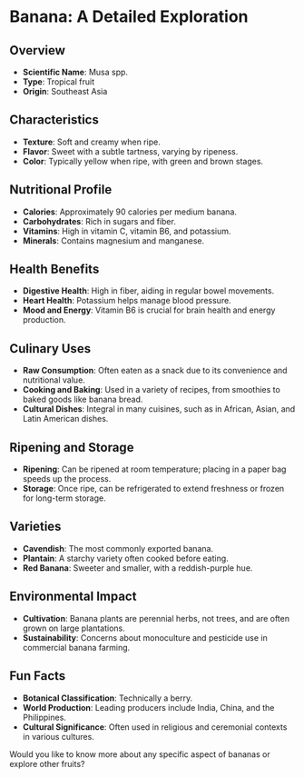 # Banana: A Detailed Exploration

## Overview
- **Scientific Name**: Musa spp.
- **Type**: Tropical fruit
- **Origin**: Southeast Asia

## Characteristics
- **Texture**: Soft and creamy when ripe.
- **Flavor**: Sweet with a subtle tartness, varying by ripeness.
- **Color**: Typically yellow when ripe, with green and brown stages.

## Nutritional Profile
- **Calories**: Approximately 90 calories per medium banana.
- **Carbohydrates**: Rich in sugars and fiber.
- **Vitamins**: High in vitamin C, vitamin B6, and potassium.
- **Minerals**: Contains magnesium and manganese.

## Health Benefits
- **Digestive Health**: High in fiber, aiding in regular bowel movements.
- **Heart Health**: Potassium helps manage blood pressure.
- **Mood and Energy**: Vitamin B6 is crucial for brain health and energy production.

## Culinary Uses
- **Raw Consumption**: Often eaten as a snack due to its convenience and nutritional value.
- **Cooking and Baking**: Used in a variety of recipes, from smoothies to baked goods like banana bread.
- **Cultural Dishes**: Integral in many cuisines, such as in African, Asian, and Latin American dishes.

## Ripening and Storage
- **Ripening**: Can be ripened at room temperature; placing in a paper bag speeds up the process.
- **Storage**: Once ripe, can be refrigerated to extend freshness or frozen for long-term storage.

## Varieties
- **Cavendish**: The most commonly exported banana.
- **Plantain**: A starchy variety often cooked before eating.
- **Red Banana**: Sweeter and smaller, with a reddish-purple hue.

## Environmental Impact
- **Cultivation**: Banana plants are perennial herbs, not trees, and are often grown on large plantations.
- **Sustainability**: Concerns about monoculture and pesticide use in commercial banana farming.

## Fun Facts
- **Botanical Classification**: Technically a berry.
- **World Production**: Leading producers include India, China, and the Philippines.
- **Cultural Significance**: Often used in religious and ceremonial contexts in various cultures.

Would you like to know more about any specific aspect of bananas or explore other fruits?

